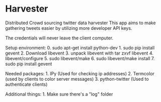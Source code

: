 Harvester
=========

Distributed Crowd sourcing twitter data harvester
This app aims to make gathering tweets easier by utilizing more developer API keys. 

The credentials will never leave the client computer. 

Setup environment:
	0. sudo apt-get install python-dev
	1. sudo pip install gevent
	2. Download libevent
	3. unpack libevent with tar zxvf libevent
	4. libevent/configure
	5. sudo libevent/make
	6. sudo libevent/make install
	7. sudo pip install gevent

Needed packages:
	1. IPy (Used for checking ip addresses)
	2. Termcolor (used by clients to color server messages)
	3. python-twitter (Used to authenticate clients)

Additional things:
	1. Make sure there's a "log" folder
	
